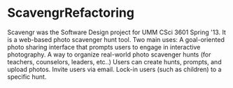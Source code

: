 ScavengrRefactoring
===================
Scavengr was the Software Design project for UMM CSci 3601 Spring '13.
It is a web-based photo scavenger hunt tool.
Two main uses:
A goal-oriented photo sharing interface that prompts users to engage in interactive photography.
A way to organize real-world photo scavenger hunts (for teachers, counselors, leaders, etc..)
Users can create hunts, prompts, and upload photos.
Invite users via email.
Lock-in users (such as children) to a specific hunt.
